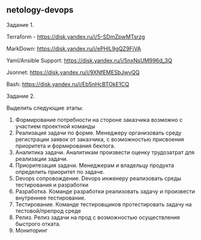 ## netology-devops

Задание 1.

Terraform - https://disk.yandex.ru/i/5-SDmZpwMTsrzg

MarkDown: https://disk.yandex.ru/i/ePHlL9gQZ9FjVA

Yaml/Ansible Support: https://disk.yandex.ru/i/5nxNsUM996d_3Q

Jsonnet: https://disk.yandex.ru/i/9XNfEMESbJwvQQ

Bash: https://disk.yandex.ru/i/Eb5nHcBTOkE1CQ


Задание 2.

Выделить следующие этапы:
1. Формирование потребности на стороне заказчика возможно с участием проектной команды
2. Реализация задачи по форме. Менеджеру организовать среду регистрации заявок от заказчика, с возможностью присвоения приоритета и формирования беклога.
3. Аналитика задачи. Аналитикам произвести оценку трудозатрат для реализации задачи.
4. Приоритезация задачи. Менеджерам и владельцу продукта определить приоритет по задаче.
5. Devops сопровождение. Devops инженеру реализовать среды тестирования и разработки
6. Разработка. Команде разработки реализовать задачу и произвести внутреннее тестирование.
7. Тестирование. Команде тестировщиков протестировать задачу на тестовой/препрод среде
8. Релиз. Релиз задачи на прод с возможностью осуществления быстрого отката.
9. Мониторинг
